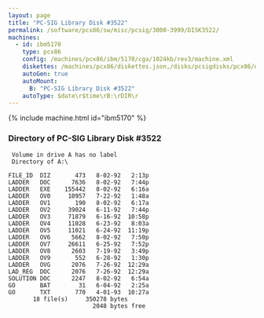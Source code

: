 ```yaml
---
layout: page
title: "PC-SIG Library Disk #3522"
permalink: /software/pcx86/sw/misc/pcsig/3000-3999/DISK3522/
machines:
  - id: ibm5170
    type: pcx86
    config: /machines/pcx86/ibm/5170/cga/1024kb/rev3/machine.xml
    diskettes: /machines/pcx86/diskettes.json,/disks/pcsigdisks/pcx86/diskettes.json
    autoGen: true
    autoMount:
      B: "PC-SIG Library Disk #3522"
    autoType: $date\r$time\rB:\rDIR\r
---
```


{% include machine.html id="ibm5170" %}

### Directory of PC-SIG Library Disk #3522

     Volume in drive A has no label
     Directory of A:\

    FILE_ID  DIZ       473   8-02-92   2:13p
    LADDER   DOC      7636   8-02-92   7:44p
    LADDER   EXE    155442   8-02-92   6:16a
    LADDER   OV0     10957   7-22-92   1:48a
    LADDER   OV1       190   8-02-92   6:17a
    LADDER   OV2     39024   6-11-92   7:44p
    LADDER   OV3     71879   6-16-92  10:58p
    LADDER   OV4     11028   6-23-92   8:03a
    LADDER   OV5     11021   6-24-92  11:19p
    LADDER   OV6      5662   8-02-92   7:50p
    LADDER   OV7     26611   6-25-92   7:52p
    LADDER   OV8      2603   7-19-92   3:49p
    LADDER   OV9       552   6-28-92   1:30p
    LADDER   OVG      2076   7-26-92  12:29a
    LAD_REG  DOC      2076   7-26-92  12:29a
    SOLUTION DOC      2247   8-02-92   6:54a
    GO       BAT        31   6-04-92   2:25a
    GO       TXT       770   4-01-93  10:27a
           18 file(s)     350278 bytes
                            2048 bytes free
